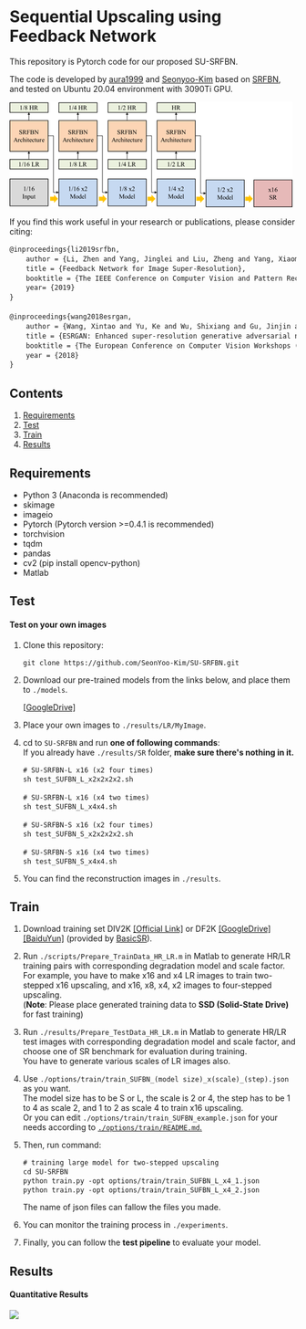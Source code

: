 # Sequential Upscaling using Feedback Network

This repository is Pytorch code for our proposed SU-SRFBN.

The code is developed by [aura1999](https://github.com/aura1999jmpark) and [Seonyoo-Kim](https://github.com/SeonYoo-Kim) based on [SRFBN](https://github.com/Paper99/SRFBN_CVPR19), and tested on Ubuntu 20.04 environment with 3090Ti GPU.

![](figs/SU_architecture.png)

If you find this work useful in your research or publications, please consider citing:

```latex
@inproceedings{li2019srfbn,
    author = {Li, Zhen and Yang, Jinglei and Liu, Zheng and Yang, Xiaomin and Jeon, Gwanggil and Wu, Wei},
    title = {Feedback Network for Image Super-Resolution},
    booktitle = {The IEEE Conference on Computer Vision and Pattern Recognition (CVPR)},
    year= {2019}
}

@inproceedings{wang2018esrgan,
    author = {Wang, Xintao and Yu, Ke and Wu, Shixiang and Gu, Jinjin and Liu, Yihao and Dong, Chao and Qiao, Yu and Loy, Chen Change},
    title = {ESRGAN: Enhanced super-resolution generative adversarial networks},
    booktitle = {The European Conference on Computer Vision Workshops (ECCVW)},
    year = {2018}
}
```

## Contents
1. [Requirements](#Requirements)
2. [Test](#test)
3. [Train](#train)
4. [Results](#results)

## Requirements
- Python 3 (Anaconda is recommended)
- skimage
- imageio
- Pytorch (Pytorch version >=0.4.1 is recommended)
- torchvision
- tqdm 
- pandas
- cv2 (pip install opencv-python)
- Matlab 

## Test

#### Test on your own images

1. Clone this repository:

   ```shell
   git clone https://github.com/SeonYoo-Kim/SU-SRFBN.git
   ```


2. Download our pre-trained models from the links below, and place them to `./models`.

   [[GoogleDrive]](https://drive.google.com/drive/folders/1dJyMGNaUPzHWU1YVNlTC1YMpViMFsf5c?usp=sharing)


3. Place your own images to `./results/LR/MyImage`.

   
4. cd to `SU-SRFBN` and run **one of following commands**:  <br/>
   If you already have `./results/SR` folder, **make sure there's nothing in it.**

   ```shell
   # SU-SRFBN-L x16 (x2 four times)
   sh test_SUFBN_L_x2x2x2x2.sh

   # SU-SRFBN-L x16 (x4 two times)
   sh test_SUFBN_L_x4x4.sh
   
   # SU-SRFBN-S x16 (x2 four times)
   sh test_SUFBN_S_x2x2x2x2.sh

   # SU-SRFBN-S x16 (x4 two times)
   sh test_SUFBN_S_x4x4.sh
   ```

5. You can find the reconstruction images in `./results`.



## Train

1. Download training set DIV2K [[Official Link]](https://data.vision.ee.ethz.ch/cvl/DIV2K/) or DF2K [[GoogleDrive]](https://drive.google.com/drive/folders/1B-uaxvV9qeuQ-t7MFiN1oEdA6dKnj2vW?usp=sharing) [[BaiduYun]](https://pan.baidu.com/s/1CFIML6KfQVYGZSNFrhMXmA#list/path=%2F) (provided by [BasicSR](https://github.com/xinntao/BasicSR)).

2. Run `./scripts/Prepare_TrainData_HR_LR.m` in Matlab to generate HR/LR training pairs with corresponding degradation model and scale factor.  <br/>
   For example, you have to make x16 and x4 LR images to train two-stepped x16 upscaling, and x16, x8, x4, x2 images to four-stepped upscaling. <br/>
   (**Note**: Please place generated training data to **SSD (Solid-State Drive)** for fast training)

3. Run `./results/Prepare_TestData_HR_LR.m` in Matlab to generate HR/LR test images with corresponding degradation model and scale factor, and choose one of SR benchmark for evaluation during training. <br/>
   You have to generate various scales of LR images also.

4. Use `./options/train/train_SUFBN_(model size)_x(scale)_(step).json` as you want.  <br/>
   The model size has to be S or L, the scale is 2 or 4, the step has to be 1 to 4 as scale 2, and 1 to 2 as scale 4 to train x16 upscaling. <br/>
   Or you can edit `./options/train/train_SUFBN_example.json` for your needs according to [`./options/train/README.md`.](./options/train/README.md)

5. Then, run command:
   ```shell
   # training large model for two-stepped upscaling
   cd SU-SRFBN
   python train.py -opt options/train/train_SUFBN_L_x4_1.json
   python train.py -opt options/train/train_SUFBN_L_x4_2.json
   ```
   The name of json files can fallow the files you made.

7. You can monitor the training process in `./experiments`.

8. Finally, you can follow the **test pipeline** to evaluate your model.

## Results

#### Quantitative Results

![](figs/standard_benchmark.png)
